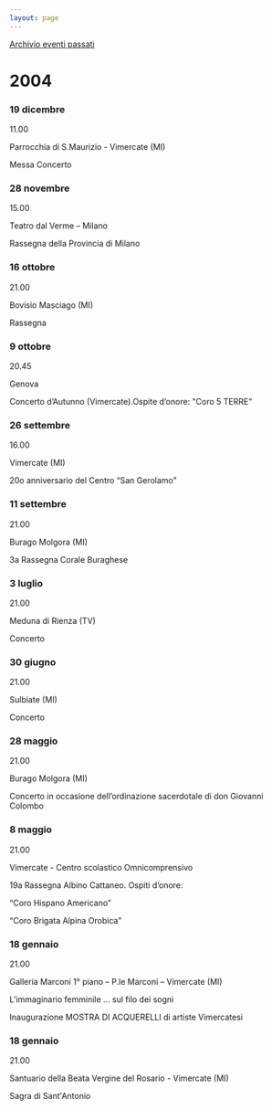 ```yaml
---
layout: page
---
```


[Archivio eventi passati](..)

# 2004

### 19 dicembre

11.00

Parrocchia di S.Maurizio - Vimercate (MI)

Messa Concerto

### 28 novembre

15.00

Teatro dal Verme – Milano

Rassegna della Provincia di Milano

### 16 ottobre

21.00

Bovisio Masciago (MI)

Rassegna

### 9 ottobre

20.45

Genova

Concerto d’Autunno (Vimercate).Ospite d’onore: "Coro 5 TERRE"

### 26 settembre

16.00

Vimercate (MI)

20o anniversario del Centro “San Gerolamo”

### 11 settembre

21.00

Burago Molgora (MI)

3a Rassegna Corale Buraghese

### 3 luglio

21.00

Meduna di Rienza (TV)

Concerto

### 30 giugno

21.00

Sulbiate (MI)

Concerto

### 28 maggio

21.00

Burago Molgora (MI)

Concerto in occasione dell’ordinazione sacerdotale di don Giovanni Colombo

### 8 maggio

21.00

Vimercate - Centro scolastico Omnicomprensivo

19a Rassegna Albino Cattaneo. Ospiti d’onore:

“Coro Hispano Americano”

“Coro Brigata Alpina Orobica”

### 18 gennaio

21.00

Galleria Marconi 1° piano – P.le Marconi – Vimercate (MI)

L’immaginario femminile ... sul filo dei sogni

Inaugurazione MOSTRA DI ACQUERELLI di artiste Vimercatesi

### 18 gennaio

21.00

Santuario della Beata Vergine del Rosario - Vimercate (MI)

Sagra di Sant'Antonio

